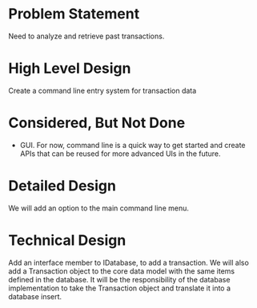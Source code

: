 # Problem Statement
Need to analyze and retrieve past transactions.

# High Level Design
Create a command line entry system for transaction data

# Considered, But Not Done
* GUI. For now, command line is a quick way to get started and create APIs that can be reused for more advanced UIs in the future.

# Detailed Design
We will add an option to the main command line menu. 

# Technical Design
Add an interface member to IDatabase, to add a transaction. We will also add a Transaction object to the core data model with the same items defined in the database. It will be the responsibility of the database implementation to take the Transaction object and translate it into a database insert.
